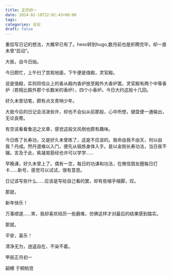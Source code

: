 ```yaml
---
title: 正月初一
date: 2024-02-10T22:02:43+08:00
tags: 
categories: 日记
draft: false
---
```

重拾写日记的想法，大概早已有了。hexo转到hugo,数月前也是折腾完毕，却一直未曾“启动”。 

大抵，自今日始。

今日颇忙，上午扫了宫观地面，下午便是值殿，灵官殿。

说是值殿，实则将信众上的香从殿内香炉放至殿外大香炉罢。灵官殿有两个中等香炉（若相比殿外那个长数米的香炉），四个小香炉。今日大约这般十几回。

好久未曾动笔，颇有点文青呐少年。

大抵今后的日记会活泼些许，却也不会似从前那般，心中所想，键盘便一通输出，无论良莠。

有空该看看鲁迅之文章，感觉这般文风倒也颇有趣味。

今日练了长寿功，又是好久未曾练了，这是不应该的。我命由我不由天，何以由我？丹成。然丹道难以入门，便先从锻炼身体入手。是以金刚长寿功法，当日夜不辍。言及于此，紫凝易筋经也许可以学学……

早晚课，好久未曾上了。偶有一念，每日的功课和功法，在微信朋友圈每日打卡……新号，感觉可以试试，很有意思。

日记该写些什么……应该是写给自己看的罢，却有些缩手缩脚，叹。

 那就，
 
 新年快乐！
 
 万事顺遂……笑，我却喜欢经历一些磨难，仿佛这样才对最后的结果感到踏实。
 
 那就，
 
 平安，喜乐！
 
 清净无为，逍遥自在，不染不着。

甲辰正月初一

嗣檙 于桐柏宫